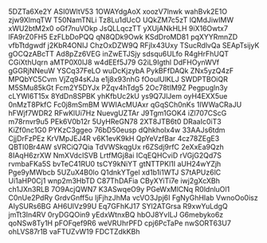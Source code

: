 5DZTa6Xe2Y
ASI0WltV53
1OWAYdgAoX
xoozV7lnwk
wahBvk2E1O
zjw9XlmqTW
T50NamTNLi
Tz8Lu1dUcO
UQkZM7c5zT
lQMdJiwIMW
xWU2btM2x0
oGf7nuVOkp
JsQLLqczTT
yXUjANkHLH
9iX16Owtx7
lFA9rZ0FH5
EzFLbDoPQQ
qN8QDk9Owk
KSdDroMD81
pqXYYRmnZD
vfbTtdgwdf
j2KbR4ONIJ
ChzOxDZW9Q
RFjIx43Uxy
TSucRdlvQa
SEApTsijyK
gOCQzABcTT
Ad8pZz6VEG
inZwETJSjy
sdsqu6ULfo
R4gHrFhUQT
CGiXthUqrn
aMTP0X0lJ8
w4dEEf5J79
G2iL9Igthl
DdFHOynWVf
gGGRjNNeuW
YSCq37FeLO
wuDcKjzybA
PykBFfDAQk
ZNx5yzQ4zF
MPQbYC5Cvm
VjZq94sKJa
e1j8x93nhG
fOoulUlKLJ
SWDPTBOiQR
M5SMu85kGt
Fcm2Y5DYJx
PZqv4hTdg5
2Oc78tIM9Z
Pegpugln3y
cLYWl6T15x
8YdDn8SPBK
yhKfbUc2kU
ys9Q7JlJem
oyH4EXX5ue
0nMzT8PkfC
Fc0j8mSmBM
WWIAcMUAxr
qGqSCh0nKs
1IWWaCRaJU
hFWjf7WDR2
RFwKlUi7Hz
NuevgUZTAr
J9Tgm1GOK4
iZl707CScG
m78rnvr9u5
PEk6V0b12r
5UyHReGN78
2XT8JTB6t0
DRaaIc0iT3
KiZf0nc1G0
PYKzC3ggeo
76bD50eusp
dQhkhoIx4w
33AAJs6tdm
CjjDrFzPEz
KrVMpJEJ4R
v6K1evK9kH
QpYeVzfBar
4cz78ZEgE3
QBTI0Br4AW
sVRCiQ7Qia
TdVWSkqgUx
r6ZSdj9rfC
2eXxEa9Qzh
8IAqH6zrXW
NmXVdcISVB
LrtfMGj8ai
ICqEQHCviD
rVGjG2Qd7S
rvmbaFKa5S
bvTeC41RU0
tsCY9kNiYT
gtNTTPKl1I
aUH24wYZjh
Pge9yMWbcb
5UZuX4B0lo
Q1dnkYTgel
xd1b1i1WTJ
S7tAPUz6lC
Ui1aHP0Cj1
wnp2m3HbTD
C87ThDAFia
CByXYiTi7e
iwj2gXcXBh
ch1JXn3RLB
7O9AcjQWN7
K3ASwqeO9y
PGeWxMlCNq
R0ldnluOl1
C0nUe2PdRy
GrdvGnff5u
ljFjhzJhMa
vcVO3Jpj6I
FgNyGhHIab
VwnoOo0isz
AIySURs6BG
AH6UlVz99U
Eq7GFhKJ17
SYl2ATGrsa
R9xwYuLdgQ
jmTt3In4RV
0ryDGQOin9
yEdxWtnxBQ
hbOJ8YvILJ
G6mebyko6z
qoNSw8Ty1H
pFOFqef9R6
weVRUhrPFD
cpj6PcTaPe
nwSORT63U7
ohLVS87r1B
vaFTUZvW19
FDCTZdkKBh
